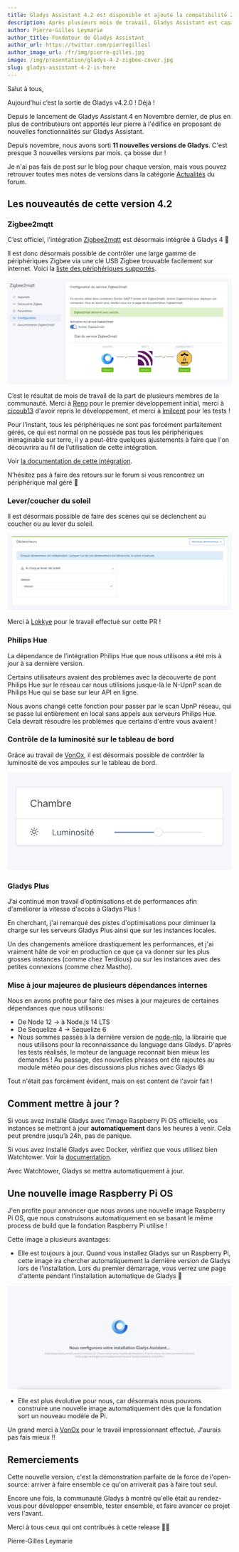 ```yaml
---
title: Gladys Assistant 4.2 est disponible et ajoute la compatibilité Zigbee2mqtt !
description: Après plusieurs mois de travail, Gladys Assistant est capable de gérer les périphériques Zigbee
author: Pierre-Gilles Leymarie
author_title: Fondateur de Gladys Assistant
author_url: https://twitter.com/pierregillesl
author_image_url: /fr/img/pierre-gilles.jpg
image: /img/presentation/gladys-4-2-zigbee-cover.jpg
slug: gladys-assistant-4-2-is-here
---
```


Salut à tous,

Aujourd’hui c’est la sortie de Gladys v4.2.0 ! Déjà !

Depuis le lancement de Gladys Assistant 4 en Novembre dernier, de plus en plus de contributeurs ont apportés leur pierre à l'édifice en proposant de nouvelles fonctionnalités sur Gladys Assistant.

Depuis novembre, nous avons sorti **11 nouvelles versions de Gladys**. C'est presque 3 nouvelles versions par mois. ça bosse dur !

Je n'ai pas fais de post sur le blog pour chaque version, mais vous pouvez retrouver toutes mes notes de versions dans la catégorie [Actualités](https://community.gladysassistant.com/c/francais/news/30) du forum.

## Les nouveautés de cette version 4.2

### Zigbee2mqtt

C’est officiel, l’intégration [Zigbee2mqtt](https://www.zigbee2mqtt.io/) est désormais intégrée à Gladys 4 🚀

Il est donc désormais possible de contrôler une large gamme de périphériques Zigbee via une clé USB Zigbee trouvable facilement sur internet. Voici la [liste des périphériques supportés](https://www.zigbee2mqtt.io/information/supported_devices.html).

![Zigbee2Mqtt Gladys Assistant](../../../static/img/articles/fr/gladys-4-2/zigbee2mqtt.png)

C’est le résultat de mois de travail de la part de plusieurs membres de la communauté. Merci à [Reno](https://community.gladysassistant.com/u/reno/summary) pour le premier développement initial, merci à [cicoub13](https://community.gladysassistant.com/u/cicoub13/summary) d'avoir repris le développement, et merci à [lmilcent](https://community.gladysassistant.com/u/lmilcent/summary) pour les tests !

Pour l’instant, tous les périphériques ne sont pas forcément parfaitement gérés, ce qui est normal on ne possède pas tous les périphériques inimaginable sur terre, il y a peut-être quelques ajustements à faire que l'on découvrira au fil de l’utilisation de cette intégration.

Voir [la documentation de cette intégration](/fr/docs/integrations/zigbee2mqtt).

N’hésitez pas à faire des retours sur le forum si vous rencontrez un périphérique mal géré 🙂

### Lever/coucher du soleil

Il est désormais possible de faire des scènes qui se déclenchent au coucher ou au lever du soleil.

![Lever du soleil](../../../static/img/articles/fr/gladys-4-2/lever-du-soleil.png)

Merci à [Lokkye](https://community.gladysassistant.com/u/lokkye/summary) pour le travail effectué sur cette PR !

### Philips Hue

La dépendance de l’intégration Philips Hue que nous utilisons a été mis à jour à sa dernière version.

Certains utilisateurs avaient des problèmes avec la découverte de pont Philips Hue sur le réseau car nous utilisions jusque-là le N-UpnP scan de Philips Hue qui se base sur leur API en ligne.

Nous avons changé cette fonction pour passer par le scan UpnP réseau, qui se passe lui entièrement en local sans appels aux serveurs Philips Hue. Cela devrait résoudre les problèmes que certains d'entre vous avaient !

### Contrôle de la luminosité sur le tableau de bord

Grâce au travail de [VonOx](https://community.gladysassistant.com/u/vonox/summary), il est désormais possible de contrôler la luminosité de vos ampoules sur le tableau de bord.

![Luminosité](../../../static/img/articles/fr/gladys-4-2/luminosite.png)

### Gladys Plus

J’ai continué mon travail d’optimisations et de performances afin d'améliorer la vitesse d'accès à Gladys Plus !

En cherchant, j'ai remarqué des pistes d'optimisations pour diminuer la charge sur les serveurs Gladys Plus ainsi que sur les instances locales.

Un des changements améliore drastiquement les performances, et j'ai vraiment hâte de voir en production ce que ça va donner sur les plus grosses instances (comme chez Terdious) ou sur les instances avec des petites connexions (comme chez Mastho).

### Mise à jour majeures de plusieurs dépendances internes

Nous en avons profité pour faire des mises à jour majeures de certaines dépendances que nous utilisons:

- De Node 12 -> à Node.js 14 LTS
- De Sequelize 4 -> Sequelize 6
- Nous sommes passés à la dernière version de [node-nlp](https://github.com/axa-group/nlp.js), la librairie que nous utilisons pour la reconnaissance du language dans Gladys. D'après les tests réalisés, le moteur de language reconnait bien mieux les demandes ! Au passage, des nouvelles phrases ont été rajoutés au module météo pour des discussions plus riches avec Gladys 😄

Tout n'était pas forcément évident, mais on est content de l'avoir fait !

## Comment mettre à jour ?

Si vous avez installé Gladys avec l’image Raspberry Pi OS officielle, vos instances se mettront à jour **automatiquement** dans les heures à venir. Cela peut prendre jusqu’à 24h, pas de panique.

Si vous avez installé Gladys avec Docker, vérifiez que vous utilisez bien Watchtower. Voir la [documentation](/fr/docs/installation/docker#mise-à-jour-automatique-avec-watchtower).

Avec Watchtower, Gladys se mettra automatiquement à jour.

## Une nouvelle image Raspberry Pi OS

J'en profite pour annoncer que nous avons une nouvelle image Raspberry Pi OS, que nous construisons automatiquement en se basant le même process de build que la fondation Raspberry Pi utilise !

Cette image a plusieurs avantages:

- Elle est toujours à jour. Quand vous installez Gladys sur un Raspberry Pi, cette image ira chercher automatiquement la dernière version de Gladys lors de l'installation. Lors du premier démarrage, vous verrez une page d'attente pendant l'installation automatique de Gladys 🙂

![Nouvelle image Raspberry Pi OS](../../../static/img/articles/fr/gladys-4-2/nouvelle-image.png)

- Elle est plus évolutive pour nous, car désormais nous pouvons construire une nouvelle image automatiquement dès que la fondation sort un nouveau modèle de Pi.

Un grand merci à [VonOx](https://community.gladysassistant.com/u/vonox/summary) pour le travail impressionnant effectué. J'aurais pas fais mieux !!

## Remerciements

Cette nouvelle version, c'est la démonstration parfaite de la force de l'open-source: arriver à faire ensemble ce qu'on arriverait pas à faire tout seul.

Encore une fois, la communauté Gladys à montré qu'elle était au rendez-vous pour développer ensemble, tester ensemble, et faire avancer ce projet vers l'avant.

Merci à tous ceux qui ont contribués à cette release 👏👏

Pierre-Gilles Leymarie
